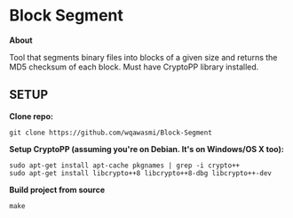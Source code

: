 # Block Segment

**About**

Tool that segments binary files into blocks of a given size and returns the MD5 checksum of each block.
Must have CryptoPP library installed.

## SETUP

**Clone repo:**
```
git clone https://github.com/wqawasmi/Block-Segment
```

**Setup CryptoPP (assuming you're on Debian. It's on Windows/OS X too):**
```
sudo apt-get install apt-cache pkgnames | grep -i crypto++
sudo apt-get install libcrypto++8 libcrypto++8-dbg libcrypto++-dev
```
  
 **Build project from source**
```
make
```
